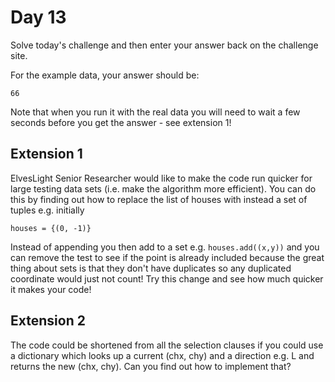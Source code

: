 # Day 13

Solve today's challenge and then enter your answer back on the challenge site.

For the example data, your answer should be:

```
66
```

Note that when you run it with the real data you will need to wait a few seconds before you get the answer - see extension 1!

## Extension 1

ElvesLight Senior Researcher would like to make the code run quicker for large testing data sets (i.e. make the algorithm more efficient). You can do this by finding out how to replace the list of houses with instead a set of tuples e.g. initially

```
houses = {(0, -1)}
```

Instead of appending you then add to a set e.g. `houses.add((x,y))` and you can remove the test to see if the point is already included because the great thing about sets is that they don't have duplicates so any duplicated coordinate would just not count! Try this change and see how much quicker it makes your code!

## Extension 2

The code could be shortened from all the selection clauses if you could use a dictionary which looks up a current (chx, chy) and a direction e.g. L and returns the new (chx, chy). Can you find out how to implement that?
